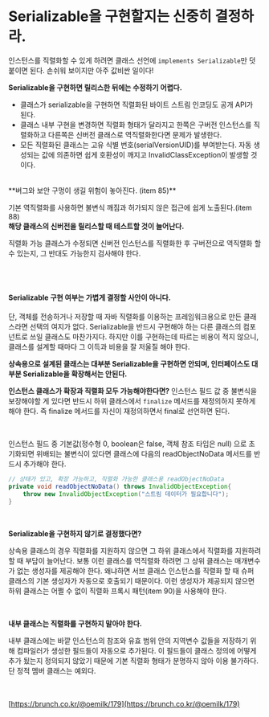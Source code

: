 # Serializable을 구현할지는 신중히 결정하라.

인스턴스를 직렬화할 수 있게 하려면 클래스 선언에 `implements Serializable`만 덧붙이면 된다. 손쉬워 보이지만 아주 값비싼 일이다!<br>

**Serializable을 구현하면 릴리스한 뒤에는 수정하기 어렵다.**

- 클래스가 serializable을 구현하면 직렬화된 바이트 스트림 인코딩도 공개 API가 된다. 
- 클래스 내부 구현을 변경하면 직렬화 형태가 달라지고 한쪽은 구버전 인스턴스를 직렬화하고 다른쪽은 신버전 클래스로 역직렬화한다면 문제가 발생한다.
- 모든 직렬화된 클래스는 고유 식별 번호(serialVersionUID)를 부여받는다. 자동 생성되는 값에 의존하면 쉽게 호환성이 깨지고 InvalidClassException이 발생할 것이다. 
<br>
**버그와 보안 구멍이 생길 위험이 놓아진다. (item 85)**

기본 역직렬화를 사용하면 불변식 깨짐과 허가되지 않은 접근에 쉽게 노출된다.(item 88)
<br>
**해당 클래스의 신버전을 릴리스할 때 테스트할 것이 늘어난다.**

직렬화 가능 클래스가 수정되면 신버전 인스턴스를 직렬화한 후 구버전으로 역직렬화 할 수 있는지, 그 반대도 가능한지 검사해야 한다.

<br><br>

#### Serializable 구현 여부는 가볍게 결정할 사안이 아니다. 

단, 객체를 전송하거나 저장할 때 자바 직렬화를 이용하는 프레임워크용으로 만든 클래스라면 선택의 여지가 없다. Serializable을 반드시 구현해야 하는 다른 클래스의 컴포넌트로 쓰일 클래스도 마찬가지다. 하지만 이를 구현하는데 따르는 비용이 적지 않으니, 클래스를 설계할 때마다 그 이득과 비용을 잘 저울질 해야 한다.

**상속용으로 설계된 클래스는 대부분 Serializable을 구현하면 안되며, 인터페이스도 대부분 Serializable을 확장해서는 안된다.**
<br>


**인스턴스 클래스가 확장과 직렬화 모두 가능해야한다면?** 인스턴스 필드 값 중 불변식을 보장해야할 게 있다면 반드시 하위 클래스에서 `finalize` 메서드를 재정의하지 못하게 해야 한다. 즉 finalize 메서드를 자신이 재정의하면서 final로 선언하면 된다.

<br>

인스턴스 필드 중 기본값(정수형 0, boolean은 false, 객체 참조 타입은 null) 으로 초기화되면 위배되는 불변식이 있다면 클래스에 다음의 readObjectNoData 메서드를 반드시 추가해야 한다.

```java
// 상태가 있고, 확장 가능하고, 직렬화 가능한 클래스용 readObjectNoData 
private void readObjectNoData() throws InvalidObjectException{
    throw new InvalidObjectException("스트림 데이터가 필요합니다");
}
```

<br>

**Serializable을 구현하지 않기로 결정했다면?**

상속용 클래스의 경우 직렬화를 지원하지 않으면 그 하위 클래스에서 직렬화를 지원하려 할 때 부담이 늘어난다. 보통 이런 클래스를 역직렬화 하려면 그 상위 클래스는 매개변수가 없는 생성자를 제공해야 한다. 왜냐하면 서브 클래스 인스턴스를 직렬화 할 때 슈퍼 클래스의 기본 생성자가 자동으로 호출되기 때문이다. 이런 생성자가 제공되지 않으면 하위 클래스는 어쩔 수 없이 직렬화 프록시 패턴(item 90)을 사용해야 한다. 

<br>

**내부 클래스는 직렬화를 구현하지 말아야 한다.** 

내부 클래스에는 바깥 인스턴스의 참조와 유효 범위 안의 지역변수 값들을 저장하기 위해 컴파일러가 생성한 필드들이 자동으로 추가된다. 이 필드들이 클래스 정의에 어떻게 추가 됬는지 정의되지 않았기 때문에 기본 직렬화 형태가 분명하지 않아 이용 불가하다. 단 정적 멤버 클래스는 예외다.

<br><br>
[https://brunch.co.kr/@oemilk/179](https://brunch.co.kr/@oemilk/179)
